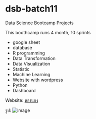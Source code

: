 # dsb-batch11 
Data Science Bootcamp Projects

This boothcamp runs 4 month, 10 sprints
- google sheet
- database
- R programming
- Data Transformation
- Data Visualization
- Statistic
- Machine Learning
- Website with wordpress
- Python
- Dashboard

Website: [หลานกง](http://larngong.com)

รูป:  ![image](https://github.com/user-attachments/assets/e53252b3-21e8-4a92-8657-d6baecad0844)
